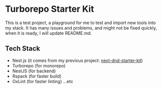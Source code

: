 # Turborepo Starter Kit

This is a test project, a playground for me to test and import new tools into my stack.
It has many issues and problems, and might not be fixed quickly, when it is ready, I will update README.md.

## Tech Stack

- Next.js (it comes from my previous project: [next-dnd-starter-kit](https://github.com/john-data-chen/next-dnd-starter-kit))
- Turborepo (for monorepo)
- NestJS (for backend)
- Rspack (for faster build)
- OxLint (for faster linting)
  ...etc
